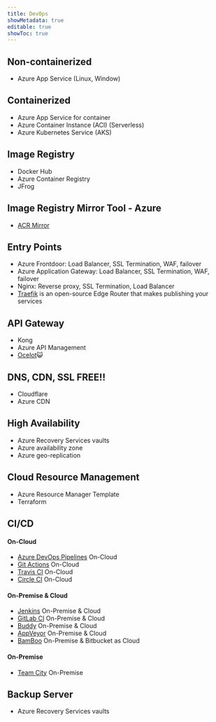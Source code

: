 ```yaml
---
title: DevOps
showMetadata: true
editable: true
showToc: true
---
```


## Non-containerized

- Azure App Service (Linux, Window)

## Containerized

- Azure App Service for container
- Azure Container Instance (ACI) (Serverless)
- Azure Kubernetes Service (AKS)

## Image Registry

- Docker Hub
- Azure Container Registry
- JFrog

## Image Registry Mirror Tool - Azure

- [ACR Mirror](https://github.com/kubeopsskills/acr-mirror)

## Entry Points

- Azure Frontdoor: Load Balancer, SSL Termination, WAF, failover
- Azure Application Gateway: Load Balancer, SSL Termination, WAF, failover
- Nginx: Reverse proxy, SSL Termination, Load Balancer
- [Traefik](https://doc.traefik.io/traefik/) is an open-source Edge Router that makes publishing your services

## API Gateway

- Kong
- Azure API Management
- [Ocelot](https://github.com/ThreeMammals/Ocelot)😺

## DNS, CDN, SSL FREE!!

- Cloudflare
- Azure CDN

## High Availability

- Azure Recovery Services vaults
- Azure availability zone
- Azure geo-replication

## Cloud Resource Management

- Azure Resource Manager Template
- Terraform

## CI/CD

#### On-Cloud

  - [Azure DevOps Pipelines](https://docs.microsoft.com/en-us/azure/devops/pipelines/?view=azure-devops) On-Cloud
  - [Git Actions](https://docs.github.com/en/actions) On-Cloud
  - [Travis CI](https://docs.travis-ci.com/) On-Cloud
  - [Circle CI](https://circleci.com/docs/) On-Cloud
#### On-Premise & Cloud

  - [Jenkins](https://github.com/jenkinsci/jenkins) On-Premise & Cloud
  - [GitLab CI](https://docs.gitlab.com/ee/ci/) On-Premise & Cloud
  - [Buddy](https://buddy.works/docs) On-Premise & Cloud
  - [AppVeyor](https://www.appveyor.com/docs/) On-Premise & Cloud
  - [BamBoo](https://www.atlassian.com/software/bamboo) On-Premise & Bitbucket as Cloud
#### On-Premise

  - [Team City](https://www.jetbrains.com/teamcity/) On-Premise





## Backup Server

- Azure Recovery Services vaults
